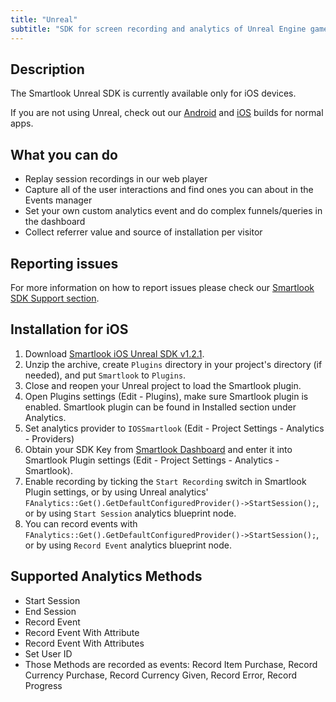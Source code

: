 ```yaml
---
title: "Unreal"
subtitle: "SDK for screen recording and analytics of Unreal Engine games."
---
```


## Description

The Smartlook Unreal SDK is currently available only for iOS devices.

If you are not using Unreal, check out our [Android](https://smartlook.github.io/docs/sdk/android/) and [iOS](https://smartlook.github.io/docs/sdk/ios/) builds for normal apps.

## What you can do

* Replay session recordings in our web player
* Capture all of the user interactions and find ones you can about in the Events manager
* Set your own custom analytics event and do complex funnels/queries in the dashboard
* Collect referrer value and source of installation per visitor

## Reporting issues

For more information on how to report issues please check our [Smartlook SDK Support section](https://smartlook.github.io/docs/sdk/support/#how-to-submit-an-issue).

## Installation for iOS

1. Download [Smartlook iOS Unreal SDK v1.2.1](https://sdk.smartlook.com/ios/smartlook-unreal-ios-sdk-1.2.1.zip).
2. Unzip the archive, create `Plugins` directory in your project's directory (if needed), and put `Smartlook` to `Plugins`.
3. Close and reopen your Unreal project to load the Smartlook plugin.
4. Open Plugins settings (Edit - Plugins), make sure Smartlook plugin is enabled. Smartlook plugin can be found in Installed section under Analytics.
5. Set analytics provider to `IOSSmartlook` (Edit - Project Settings - Analytics - Providers)
6. Obtain your SDK Key from [Smartlook Dashboard](https://www.smartlook.com/app/dashboard/settings/projects) and enter it into Smartlook Plugin settings (Edit - Project Settings - Analytics - Smartlook).
7. Enable recording by ticking the `Start Recording` switch in Smartlook Plugin settings, or by using Unreal analytics' `FAnalytics::Get().GetDefaultConfiguredProvider()->StartSession();`, or by using `Start Session` analytics blueprint node.
8. You can record events with `FAnalytics::Get().GetDefaultConfiguredProvider()->StartSession();`, or by using `Record Event` analytics blueprint node.

## Supported Analytics Methods

* Start Session
* End Session
* Record Event
* Record Event With Attribute
* Record Event With Attributes
* Set User ID
* Those Methods are recorded as events: Record Item Purchase, Record Currency Purchase, Record Currency Given, Record Error, Record Progress
